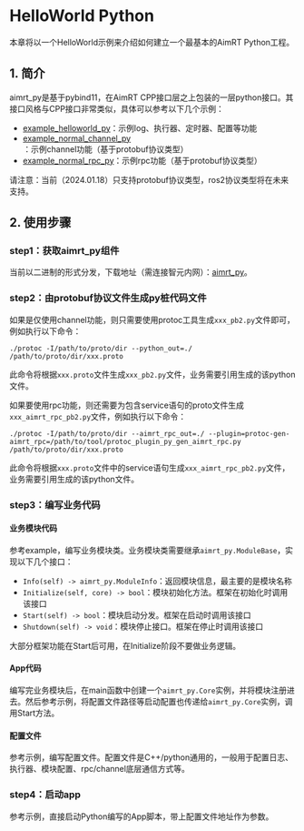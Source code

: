 
# HelloWorld Python


本章将以一个HelloWorld示例来介绍如何建立一个最基本的AimRT Python工程。



## 1. 简介

aimrt_py是基于pybind11，在AimRT CPP接口层之上包装的一层python接口。其接口风格与CPP接口非常类似，具体可以参考以下几个示例：
- [example_helloworld_py]()：示例log、执行器、定时器、配置等功能
- [example_normal_channel_py]()：示例channel功能（基于protobuf协议类型）
- [example_normal_rpc_py]()：示例rpc功能（基于protobuf协议类型）


请注意：当前（2024.01.18）只支持protobuf协议类型，ros2协议类型将在未来支持。


## 2. 使用步骤

### step1：获取aimrt_py组件

当前以二进制的形式分发，下载地址（需连接智元内网）：[aimrt_py](https://file.agibot.com/aimrt_py)。


### step2：由protobuf协议文件生成py桩代码文件

如果是仅使用channel功能，则只需要使用protoc工具生成`xxx_pb2.py`文件即可，例如执行以下命令：
```
./protoc -I/path/to/proto/dir --python_out=./ /path/to/proto/dir/xxx.proto
```
此命令将根据`xxx.proto`文件生成`xxx_pb2.py`文件，业务需要引用生成的该python文件。


如果要使用rpc功能，则还需要为包含service语句的proto文件生成`xxx_aimrt_rpc_pb2.py`文件，例如执行以下命令：
```
./protoc -I/path/to/proto/dir --aimrt_rpc_out=./ --plugin=protoc-gen-aimrt_rpc=/path/to/tool/protoc_plugin_py_gen_aimrt_rpc.py /path/to/proto/dir/xxx.proto
```
此命令将根据`xxx.proto`文件中的service语句生成`xxx_aimrt_rpc_pb2.py`文件，业务需要引用生成的该python文件。


### step3：编写业务代码

#### 业务模块代码
参考example，编写业务模块类。业务模块类需要继承`aimrt_py.ModuleBase`，实现以下几个接口：
- `Info(self) -> aimrt_py.ModuleInfo`：返回模块信息，最主要的是模块名称
- `Initialize(self, core) -> bool`：模块初始化方法。框架在初始化时调用该接口
- `Start(self) -> bool`：模块启动分发。框架在启动时调用该接口
- `Shutdown(self) -> void`：模块停止接口。框架在停止时调用该接口

大部分框架功能在Start后可用，在Initialize阶段不要做业务逻辑。

#### App代码
编写完业务模块后，在main函数中创建一个`aimrt_py.Core`实例，并将模块注册进去。然后参考示例，将配置文件路径等启动配置也传递给`aimrt_py.Core`实例，调用Start方法。


#### 配置文件
参考示例，编写配置文件。配置文件是C++/python通用的，一般用于配置日志、执行器、模块配置、rpc/channel底层通信方式等。


### step4：启动app
参考示例，直接启动Python编写的App脚本，带上配置文件地址作为参数。


